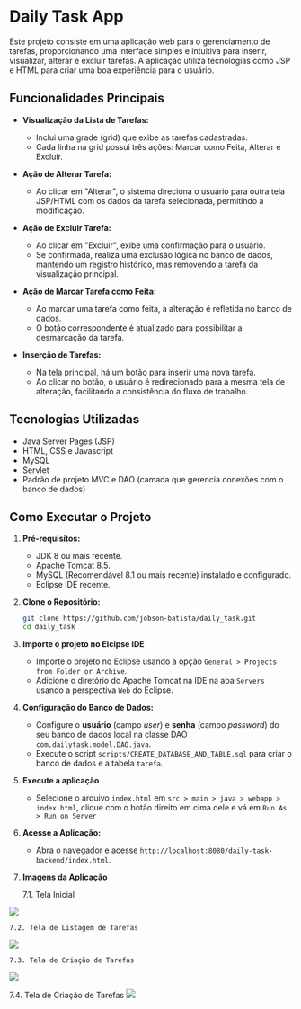 # Daily Task App

Este projeto consiste em uma aplicação web para o gerenciamento de tarefas, proporcionando uma interface simples e intuitiva para inserir, visualizar, alterar e excluir tarefas. A aplicação utiliza tecnologias como JSP e HTML para criar uma boa experiência para o usuário.

## Funcionalidades Principais

- **Visualização da Lista de Tarefas:**
  - Inclui uma grade (grid) que exibe as tarefas cadastradas.
  - Cada linha na grid possui três ações: Marcar como Feita, Alterar e Excluir.

- **Ação de Alterar Tarefa:**
  - Ao clicar em "Alterar", o sistema direciona o usuário para outra tela JSP/HTML com os dados da tarefa selecionada, permitindo a modificação.

- **Ação de Excluir Tarefa:**
  - Ao clicar em "Excluir", exibe uma confirmação para o usuário.
  - Se confirmada, realiza uma exclusão lógica no banco de dados, mantendo um registro histórico, mas removendo a tarefa da visualização principal.

- **Ação de Marcar Tarefa como Feita:**
  - Ao marcar uma tarefa como feita, a alteração é refletida no banco de dados.
  - O botão correspondente é atualizado para possibilitar a desmarcação da tarefa.

- **Inserção de Tarefas:**
  - Na tela principal, há um botão para inserir uma nova tarefa.
  - Ao clicar no botão, o usuário é redirecionado para a mesma tela de alteração, facilitando a consistência do fluxo de trabalho.

## Tecnologias Utilizadas

- Java Server Pages (JSP)
- HTML, CSS e Javascript
- MySQL
- Servlet
- Padrão de projeto MVC e DAO (camada que gerencia conexões com o banco de dados)

## Como Executar o Projeto

1. **Pré-requisitos:**
   - JDK 8 ou mais recente.
   - Apache Tomcat 8.5.
   - MySQL (Recomendável 8.1 ou mais recente) instalado e configurado.
   - Eclipse IDE recente.

2. **Clone o Repositório:**
   ```bash
   git clone https://github.com/jobson-batista/daily_task.git
   cd daily_task
   ```

3. **Importe o projeto no Elcipse IDE**
   - Importe o projeto no Eclipse usando a opção `General > Projects from Folder or Archive`.
   - Adicione o diretório do Apache Tomcat na IDE na aba `Servers` usando a perspectiva `Web` do Eclipse.

4. **Configuração do Banco de Dados:**
   - Configure o **usuário** (campo *user*) e **senha** (campo *password*) do seu banco de dados local na classe DAO `com.dailytask.model.DAO.java`.
   - Execute o script `scripts/CREATE_DATABASE_AND_TABLE.sql` para criar o banco de dados e a tabela `tarefa`.

5. **Execute a aplicação**
   - Selecione o arquivo `index.html` em `src > main > java > webapp > index.html`, clique com o botão direito em cima dele e vá em `Run As > Run on Server`

6. **Acesse a Aplicação:**
   - Abra o navegador e acesse `http://localhost:8080/daily-task-backend/index.html`.

7. **Imagens da Aplicação**

	7.1. Tela Inicial
  <img src="/screenshots/img/home.png">
   
	7.2. Tela de Listagem de Tarefas
  <img src="/screenshots/img/list.png">

	7.3. Tela de Criação de Tarefas
  <img src="/screenshots/img/create.png">

  7.4. Tela de Criação de Tarefas
  <img src="/screenshots/img/edit.png">


  



   
